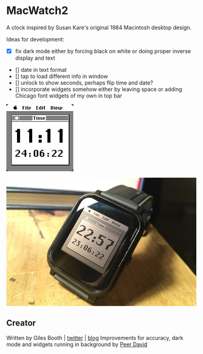 # MacWatch2

A clock inspired by Susan Kare's original 1984 Macintosh desktop design.

Ideas for development:
- [x] fix dark mode either by forcing black on white or doing proper inverse display and text
- [] date in text format
- [] tap to load different info in window
- [] unlock to show seconds, perhaps flip time and date?
- [] incorporate widgets somehow either by leaving space or adding Chicago font widgets of my own in top bar

![](screenshot.png)

![](IMG_3782%20crop.JPG)

## Creator

Written by Giles Booth | [twitter](https://twitter.com/blogmywiki) | [blog](http://www.suppertime.co.uk/blogmywiki/)
Improvements for accuracy, dark mode and widgets running in background by [Peer David](https://gist.github.com/peerdavid)
